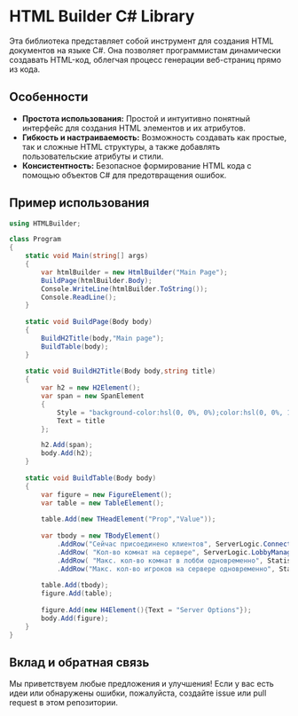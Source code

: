 # HTML Builder C# Library

Эта библиотека представляет собой инструмент для создания HTML документов на языке C#. Она позволяет программистам динамически создавать HTML-код, облегчая процесс генерации веб-страниц прямо из кода.

## Особенности

- **Простота использования:** Простой и интуитивно понятный интерфейс для создания HTML элементов и их атрибутов.
- **Гибкость и настраиваемость:** Возможность создавать как простые, так и сложные HTML структуры, а также добавлять пользовательские атрибуты и стили.
- **Консистентность:** Безопасное формирование HTML кода с помощью объектов C# для предотвращения ошибок.

## Пример использования

```csharp
using HTMLBuilder;

class Program
{
    static void Main(string[] args)
    {
        var htmlBuilder = new HtmlBuilder("Main Page");
        BuildPage(htmlBuilder.Body);
        Console.WriteLine(htmlBuilder.ToString());
        Console.ReadLine();
    }
    
    static void BuildPage(Body body)
    {
        BuildH2Title(body,"Main page");
        BuildTable(body);
    }
   
    static void BuildH2Title(Body body,string title)
    {
        var h2 = new H2Element();
        var span = new SpanElement
        {
            Style = "background-color:hsl(0, 0%, 0%);color:hsl(0, 0%, 100%);",
            Text = title
        };

        h2.Add(span);
        body.Add(h2);
    }
    
    static void BuildTable(Body body)
    {
        var figure = new FigureElement();
        var table = new TableElement();
        
        table.Add(new THeadElement("Prop","Value"));
        
        var tbody = new TBodyElement()
            .AddRow("Сейчас присоединено клиентов", ServerLogic.ConnectionsCount.ToString())
            .AddRow( "Кол-во комнат на сервере", ServerLogic.LobbyManager.GetRoomsCount.ToString())
            .AddRow( "Макс. кол-во комнат в лобби одновременно", Statistic.MaxRoomsInLobby.ToString())
            .AddRow("Макс. кол-во игроков на сервере одновременно", Statistic.MaxPlayers.ToString())
 
        table.Add(tbody);
        figure.Add(table);
        
        figure.Add(new H4Element(){Text = "Server Options"});            
        body.Add(figure);
    }
}
```
## Вклад и обратная связь

Мы приветствуем любые предложения и улучшения! Если у вас есть идеи или обнаружены ошибки, пожалуйста, создайте issue или pull request в этом репозитории.
